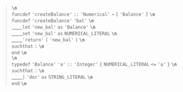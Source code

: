<blockquote><code><b>\n</b></code><br>
<code>funcdef</code> <code>'createBalance'</code> <code>::</code> <code>'Numerical'</code> <code>→</code> <code>[</code> <code>'Balance'</code> <code>]</code> <code><b>\n</b></code><br>
<code>funcdef</code> <code>'createBalance'</code> <code>'bal'</code> <code><b>\n</b></code><br>
<code><u>&nbsp;&nbsp;&nbsp;&nbsp;</u></code><code>let</code> <code>'new_bal'</code> <code>as</code> <code>'Balance'</code> <code><b>\n</b></code><br>
<code><u>&nbsp;&nbsp;&nbsp;&nbsp;</u></code><code>set</code> <code>'new_bal'</code> <code>as</code> <code>NUMERICAL_LITERAL</code> <code><b>\n</b></code><br>
<code><u>&nbsp;&nbsp;&nbsp;&nbsp;</u></code><code>'return'</code> <code>(</code> <code>'new_bal'</code> <code>)</code> <code><b>\n</b></code><br>
<code>suchthat</code> <code>:</code> <code><b>\n</b></code><br>
<code>end</code> <code><b>\n</b></code><br>
<code><b>\n</b></code><br>
<code>typedef</code> <code>'Balance'</code> <code>'a'</code> <code>::</code> <code>'Integer'</code> <code>{</code> <code>NUMERICAL_LITERAL</code> <code><=</code> <code>'a'</code> <code>}</code> <code><b>\n</b></code><br>
<code>suchthat</code> <code>:</code> <code><b>\n</b></code><br>
<code><u>&nbsp;&nbsp;&nbsp;&nbsp;</u></code><code>|</code> <code>'doc'</code> <code>as</code> <code>STRING_LITERAL</code> <code><b>\n</b></code><br>
<code>end</code> <code><b>\n</b></code><br>
</blockquote>